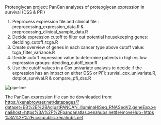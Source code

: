 Proteoglycan project: PanCan analyses of proteoglycan expression in survival (DSS & PFI)

1) Preprocess expression file and clinical file : preprocessing_expression_data.R & preprocessing_clinical_sample_data.R
2) Decide expression cutoff to filter out potential housekeeping genes: deciding_cutoff_tcga.R 
3) Create overview of genes in each cancer type above cutoff value: tcga_filter_variance.R
4) Decide cutoff expression value to determine patients in high vs low expression groups: deciding_cutoff_expr.R
5) Use the cutoff values in a Cox univariate analysis to decide if the expression has an impact on either DSS or PFI: survial_cox_univariate.R, dotplot_survival.R & compare_pfi_dss.R


![pipeline](https://github.com/user-attachments/assets/aa6ab836-5ec3-4af8-b997-6f330f9afd29)


The PanCan expression file can be downloaded from: https://xenabrowser.net/datapages/?dataset=EB%2B%2BAdjustPANCAN_IlluminaHiSeq_RNASeqV2.geneExp.xena&host=https%3A%2F%2Fpancanatlas.xenahubs.net&removeHub=https%3A%2F%2Fucscpublic.xenahubs.net 
